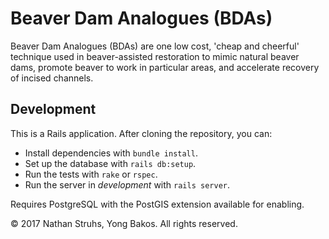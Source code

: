 # Beaver Dam Analogues (BDAs)

Beaver Dam Analogues (BDAs) are one low cost, 'cheap and cheerful' technique used in beaver-assisted restoration to mimic natural beaver dams, promote beaver to work in particular areas, and accelerate recovery of incised channels.

## Development

This is a Rails application. After cloning the repository, you can:

* Install dependencies with `bundle install`.
* Set up the database with `rails db:setup`.
* Run the tests with `rake` or `rspec`.
* Run the server in _development_ with `rails server`.

Requires PostgreSQL with the PostGIS extension available for enabling.

&copy; 2017 Nathan Struhs, Yong Bakos. All rights reserved.

